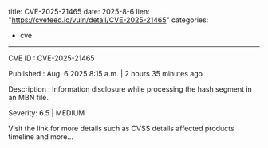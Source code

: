  
title: CVE-2025-21465
date: 2025-8-6
lien: "https://cvefeed.io/vuln/detail/CVE-2025-21465"
categories:
  - cve
---

CVE ID : CVE-2025-21465

Published :  Aug. 6
2025
8:15 a.m. | 2 hours
35 minutes ago

Description : Information disclosure while processing the hash segment in an MBN file.

Severity: 6.5 | MEDIUM

Visit the link for more details
such as CVSS details
affected products
timeline
and more...

